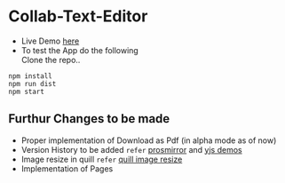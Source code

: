 # Collab-Text-Editor
- Live Demo [here](http://tranquil-hollows-09110.herokuapp.com/)
- To test the App do the following<br>
Clone the repo..
```
npm install
npm run dist
npm start
```
## Furthur Changes to be made
- Proper implementation of Download as Pdf (in alpha mode as of now)
- Version History to be added `refer` [prosmirror](https://prosemirror.net/examples/track/) and [yjs demos](https://github.com/yjs/yjs-demos/tree/master/prosemirror-versions)
- Image resize in quill `refer` [quill image resize](https://codepen.io/knekk/pen/odwELZ)
- Implementation of Pages
